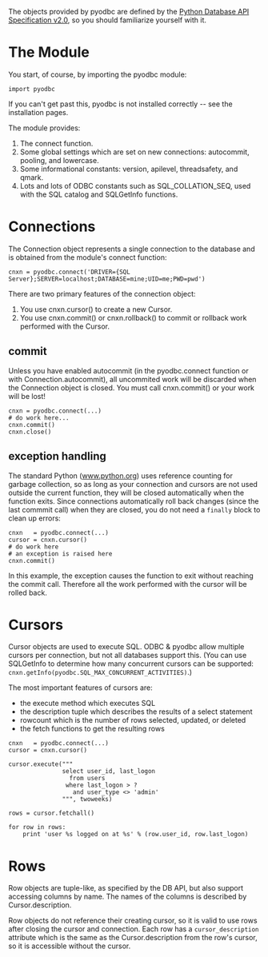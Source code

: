 The objects provided by pyodbc are defined by the
[Python Database API Specification v2.0](http://www.python.org/peps/pep-0249.html),
so you should familiarize yourself with it.

# The Module #

You start, of course, by importing the pyodbc module:

```
import pyodbc
```

If you can't get past this, pyodbc is not installed correctly -- see the installation pages.

The module provides:

  1. The connect function.
  1. Some global settings which are set on new connections: autocommit, pooling, and lowercase.
  1. Some informational constants: version, apilevel, threadsafety, and qmark.
  1. Lots and lots of ODBC constants such as SQL\_COLLATION\_SEQ, used with the SQL catalog and SQLGetInfo functions.


# Connections #

The Connection object represents a single connection to the database and is obtained from the
module's connect function:

```
cnxn = pyodbc.connect('DRIVER={SQL Server};SERVER=localhost;DATABASE=mine;UID=me;PWD=pwd')
```

There are two primary features of the connection object:

  1. You use cnxn.cursor() to create a new Cursor.
  1. You use cnxn.commit() or cnxn.rollback() to commit or rollback work performed with the Cursor.

## commit ##

Unless you have enabled autocommit (in the pyodbc.connect function or with
Connection.autocommit), all uncommited work will be discarded when the Connection object is
closed.  You must call cnxn.commit() or your work will be lost!

```
cnxn = pyodbc.connect(...)
# do work here...
cnxn.commit()
cnxn.close()
```

## exception handling ##

The standard Python (www.python.org) uses reference counting for garbage collection, so as long
as your connection and cursors are not used outside the current function, they will be closed
automatically when the function exits.  Since connections automatically roll back changes
(since the last commmit call) when they are closed, you do not need a `finally` block to
clean up errors:

```
cnxn   = pyodbc.connect(...)
cursor = cnxn.cursor()
# do work here
# an exception is raised here
cnxn.commit()
```

In this example, the exception causes the function to exit without reaching the commit call.
Therefore all the work performed with the cursor will be rolled back.

# Cursors #

Cursor objects are used to execute SQL.  ODBC & pyodbc allow multiple cursors per connection,
but not all databases support this.  (You can use SQLGetInfo to determine how many concurrent
cursors can be supported: `cnxn.getInfo(pyodbc.SQL_MAX_CONCURRENT_ACTIVITIES)`.)

The most important features of cursors are:

  * the execute method which executes SQL
  * the description tuple which describes the results of a select statement
  * rowcount which is the number of rows selected, updated, or deleted
  * the fetch functions to get the resulting rows

```
cnxn   = pyodbc.connect(...)
cursor = cnxn.cursor()

cursor.execute("""
               select user_id, last_logon
                 from users
                where last_logon > ?
                  and user_type <> 'admin'
               """, twoweeks)

rows = cursor.fetchall()

for row in rows:
    print 'user %s logged on at %s' % (row.user_id, row.last_logon)
```

# Rows #

Row objects are tuple-like, as specified by the DB API, but also support accessing columns by
name.  The names of the columns is described by Cursor.description.

Row objects do not reference their creating cursor, so it is valid to use rows after closing
the cursor and connection.  Each row has a `cursor_description` attribute which is the same
as the Cursor.description from the row's cursor, so it is accessible without the cursor.